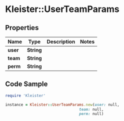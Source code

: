 # Kleister::UserTeamParams

## Properties

Name | Type | Description | Notes
------------ | ------------- | ------------- | -------------
**user** | **String** |  | 
**team** | **String** |  | 
**perm** | **String** |  | 

## Code Sample

```ruby
require 'Kleister'

instance = Kleister::UserTeamParams.new(user: null,
                                 team: null,
                                 perm: null)
```


